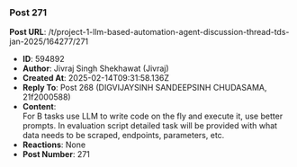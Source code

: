 ### Post 271
**Post URL**: /t/project-1-llm-based-automation-agent-discussion-thread-tds-jan-2025/164277/271
- **ID**: 594892
- **Author**: Jivraj Singh Shekhawat (Jivraj)
- **Created At**: 2025-02-14T09:31:58.136Z
- **Reply To**: Post 268 (DIGVIJAYSINH SANDEEPSINH CHUDASAMA, 21f2000588)
- **Content**:  
  For B tasks use LLM to write code on the fly and execute it, use better prompts. In evaluation script detailed task will be provided with what data needs to be scraped, endpoints, parameters, etc.
- **Reactions**: None
- **Post Number**: 271

